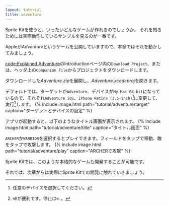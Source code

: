 ```yaml
---
layout: tutorial
title: adventure
---
```


Sprite Kitを使うと、いったいどんなゲームが作れるのでしょうか。
それを知るためには実際動作しているサンプルを見るのが一番です。

Appleが*Adventure*というゲームを公開していますので、本章ではそれを動かしてみましょう。

[code:Explained Adventure](https://developer.apple.com/library/ios/documentation/GraphicsAnimation/Conceptual/CodeExplainedAdventure/AdventureArchitecture/AdventureArchitecture.html)のIntroductionページ内の`Download Project`、または、ヘッダ上の`Companion File`からプロジェクトをダウンロードします。 

ダウンロードした*Adventure.zip*を展開し、*Adventure.xcodeproj*を開きます。

デフォルトでは、ターゲットが`Adventure`、デバイスが`My Mac 64-bit`になっているので、それぞれ`Adventure iOS`、`iPhone Retina (3.5-inch)`[^1]に変更して、実行[^2]します。
{% include image.html path="tutorial/adventure/target" caption="ターゲットとデバイスの設定" %}

アプリが起動すると、以下のようなタイトル画面が表示されます。
{% include image.html path="tutorial/adventure/title" caption="タイトル画面" %}

`ARCHER`か`WARRIOR`を選択するとプレイできます。フィールドをタップで移動、敵をタップで攻撃します。
{% include image.html path="tutorial/adventure/play" caption="ARCHERで攻撃" %}

Sprite Kitでは、このような本格的なゲームも開発することが可能です。

それでは、次章からは実際にSprite Kitでの開発に触れていきましょう。

[^1]: 任意のデバイスを選択してください。
[^2]: `⌘R`が便利です。停止は`⌘.`。
